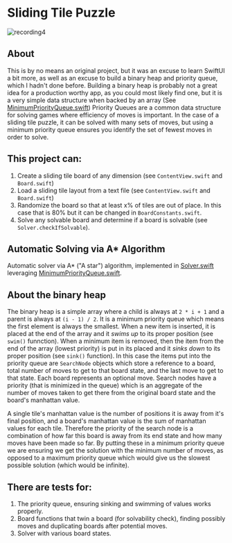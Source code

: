 # Sliding Tile Puzzle 

![recording4](https://user-images.githubusercontent.com/11002/136454277-1760eaab-6a1a-43d8-8089-6d40456fe43e.gif)

## About

This is by no means an original project, but it was an excuse to learn SwiftUI a bit more, as well as an excuse to build a binary heap and priority queue, which I hadn't done before. Building a binary heap is probably not a great idea for a production worthy app, as you could most likely find one, but it is a very simple data structure when backed by an array (See [MinimumPriorityQueue.swift](https://github.com/joshstephenson/Sliding-Tile-Puzzle/blob/main/TilePuzzle/Shared/MinimumPriorityQueue.swift.)) Priority Queues are a common data structure for solving games where efficiency of moves is important. In the case of a sliding tile puzzle, it can be solved with many sets of moves, but using a minimum priority queue ensures you identify the set of fewest moves in order to solve.

## This project can:

1. Create a sliding tile board of any dimension (see `ContentView.swift` and `Board.swift`)
2. Load a sliding tile layout from a text file (see `ContentView.swift` and `Board.swift`)
3. Randomize the board so that at least x% of tiles are out of place. In this case that is 80% but it can be changed in `BoardConstants.swift`.
4. Solve any solvable board and determine if a board is solvable (see `Solver.checkIfSolvable`).

## Automatic Solving via A* Algorithm

Automatic solver via A* ("A star") algorithm, implemented in [Solver.swift](https://github.com/joshstephenson/Sliding-Tile-Puzzle/blob/main/TilePuzzle/Shared/Solver.swift) leveraging [MinimumPriorityQueue.swift](https://github.com/joshstephenson/Sliding-Tile-Puzzle/blob/main/TilePuzzle/Shared/MinimumPriorityQueue.swift.). 


## About the binary heap
The binary heap is a simple array where a child is always at `2 * i + 1` and a parent is always at `(i - 1) / 2`. It is a minimum priority queue which means the first element is always the smallest. When a new item is inserted, it is placed at the end of the array and it _swims up_ to its proper position (see `swim()` funnction). When a minimum item is removed, then the item from the end of the array (lowest priority) is put in its placed and it _sinks down_ to its proper position (see `sink()` function). In this case the items put into the priority queue are `SearchNode` objects which store a reference to a board,  total number of moves to get to that board state, and the last move to get to that state. Each board represents an optional move. Search nodes have a priority (that is minimized in the queue) which is an aggregate of the number of moves taken to get there from the original board state and the board's manhattan value.

A single tile's manhattan value is the number of positions it is away from it's final position, and a board's manhattan value is the sum of manhattan values for each tile. Therefore the priority of the search node is a combination of how far this board is away from its end state and how many moves have been made so far. By putting these in a minimum priority queue we are ensuring we get the solution with the minimum number of moves, as opposed to a maximum priority queue which would give us the slowest possible solution (which would be infinite).

## There are tests for:

1. The priority queue, ensuring sinking and swimming of values works properly.
2. Board functions that twin a board (for solvability check), finding possibly moves and duplicating boards after potential moves.
3. Solver with various board states.
